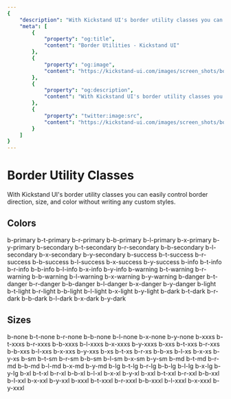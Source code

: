 ```yaml
---
{
    "description": "With Kickstand UI's border utility classes you can easily control border direction, size, and color without writing any custom styles.",
    "meta": [
        {
            "property": "og:title",
            "content": "Border Utilities - Kickstand UI"
        },
        {
            "property": "og:image",
            "content": "https://kickstand-ui.com/images/screen_shots/borders.png"
        },
        {
            "property": "og:description",
            "content": "With Kickstand UI's border utility classes you can easily control border direction, size, and color without writing any custom styles."
        },
        {
            "property": "twitter:image:src",
            "content": "https://kickstand-ui.com/images/screen_shots/borders.png"
        }
    ]
}
---
```


# Border Utility Classes

With Kickstand UI's border utility classes you can easily control border direction, size, and color without writing any custom styles.

## Colors

<div class="my-xl">
    <ks-row class="my-xl">
        <ks-column class="mr-md mt-sm ml-xs bg-light-lighter b-primary">b-primary</ks-column>
        <ks-column class="mr-md mt-sm ml-xs bg-light-lighter b-t-primary">b-t-primary</ks-column>
        <ks-column class="mr-md mt-sm ml-xs bg-light-lighter b-r-primary">b-r-primary</ks-column>
        <ks-column class="mr-md mt-sm ml-xs bg-light-lighter b-b-primary">b-b-primary</ks-column>
        <ks-column class="mr-md mt-sm ml-xs bg-light-lighter b-l-primary">b-l-primary</ks-column>
        <ks-column class="mr-md mt-sm ml-xs bg-light-lighter b-x-primary">b-x-primary</ks-column>
        <ks-column class="mr-md mt-sm ml-xs bg-light-lighter b-y-primary">b-y-primary</ks-column>
    </ks-row>
    <ks-row class="my-xl">
        <ks-column class="mr-sm mt-sm ml-xs bg-light-lighter b-xxs b-secondary">b-secondary</ks-column>
        <ks-column class="mr-sm mt-sm ml-xs bg-light-lighter b-t-xxs b-t-secondary">b-t-secondary</ks-column>
        <ks-column class="mr-sm mt-sm ml-xs bg-light-lighter b-r-xxs b-r-secondary">b-r-secondary</ks-column>
        <ks-column class="mr-sm mt-sm ml-xs bg-light-lighter b-b-xxs b-b-secondary">b-b-secondary</ks-column>
        <ks-column class="mr-sm mt-sm ml-xs bg-light-lighter b-l-xxs b-l-secondary">b-l-secondary</ks-column>
        <ks-column class="mr-sm mt-sm ml-xs bg-light-lighter b-x-xxs b-x-secondary">b-x-secondary</ks-column>
        <ks-column class="mr-sm mt-sm ml-xs bg-light-lighter b-y-xxs b-y-secondary">b-y-secondary</ks-column>
    </ks-row>
    <ks-row class="my-xl">
        <ks-column class="mr-md mt-sm ml-xs bg-light-lighter b-xxs b-success">b-success</ks-column>
        <ks-column class="mr-md mt-sm ml-xs bg-light-lighter b-t-xxs b-t-success">b-t-success</ks-column>
        <ks-column class="mr-md mt-sm ml-xs bg-light-lighter b-r-xxs b-r-success">b-r-success</ks-column>
        <ks-column class="mr-md mt-sm ml-xs bg-light-lighter b-b-xxs b-b-success">b-b-success</ks-column>
        <ks-column class="mr-md mt-sm ml-xs bg-light-lighter b-l-xxs b-l-success">b-l-success</ks-column>
        <ks-column class="mr-md mt-sm ml-xs bg-light-lighter b-x-xxs b-x-success">b-x-success</ks-column>
        <ks-column class="mr-md mt-sm ml-xs bg-light-lighter b-y-xxs b-y-success">b-y-success</ks-column>
    </ks-row>
    <ks-row class="my-xl">
        <ks-column class="mr-md mt-sm ml-xs bg-light-lighter b-xxs b-info">b-info</ks-column>
        <ks-column class="mr-md mt-sm ml-xs bg-light-lighter b-t-xxs b-t-info">b-t-info</ks-column>
        <ks-column class="mr-md mt-sm ml-xs bg-light-lighter b-r-xxs b-r-info">b-r-info</ks-column>
        <ks-column class="mr-md mt-sm ml-xs bg-light-lighter b-b-xxs b-b-info">b-b-info</ks-column>
        <ks-column class="mr-md mt-sm ml-xs bg-light-lighter b-l-xxs b-l-info">b-l-info</ks-column>
        <ks-column class="mr-md mt-sm ml-xs bg-light-lighter b-x-xxs b-x-info">b-x-info</ks-column>
        <ks-column class="mr-md mt-sm ml-xs bg-light-lighter b-y-xxs b-y-info">b-y-info</ks-column>
    </ks-row>
    <ks-row class="my-xl">
        <ks-column class="mr-md mt-sm ml-xs bg-light-lighter b-xxs b-warning">b-warning</ks-column>
        <ks-column class="mr-md mt-sm ml-xs bg-light-lighter b-t-xxs b-t-warning">b-t-warning</ks-column>
        <ks-column class="mr-md mt-sm ml-xs bg-light-lighter b-r-xxs b-r-warning">b-r-warning</ks-column>
        <ks-column class="mr-md mt-sm ml-xs bg-light-lighter b-b-xxs b-b-warning">b-b-warning</ks-column>
        <ks-column class="mr-md mt-sm ml-xs bg-light-lighter b-l-xxs b-l-warning">b-l-warning</ks-column>
        <ks-column class="mr-md mt-sm ml-xs bg-light-lighter b-x-xxs b-x-warning">b-x-warning</ks-column>
        <ks-column class="mr-md mt-sm ml-xs bg-light-lighter b-y-xxs b-y-warning">b-y-warning</ks-column>
    </ks-row>
    <ks-row class="my-xl">
        <ks-column class="mr-md mt-sm ml-xs bg-light-lighter b-xxs b-danger">b-danger</ks-column>
        <ks-column class="mr-md mt-sm ml-xs bg-light-lighter b-t-xxs b-t-danger">b-t-danger</ks-column>
        <ks-column class="mr-md mt-sm ml-xs bg-light-lighter b-r-xxs b-r-danger">b-r-danger</ks-column>
        <ks-column class="mr-md mt-sm ml-xs bg-light-lighter b-b-xxs b-b-danger">b-b-danger</ks-column>
        <ks-column class="mr-md mt-sm ml-xs bg-light-lighter b-l-xxs b-l-danger">b-l-danger</ks-column>
        <ks-column class="mr-md mt-sm ml-xs bg-light-lighter b-x-xxs b-x-danger">b-x-danger</ks-column>
        <ks-column class="mr-md mt-sm ml-xs bg-light-lighter b-y-xxs b-y-danger">b-y-danger</ks-column>
    </ks-row>
    <ks-row class="my-xl">
        <ks-column class="mr-md mt-sm ml-xs bg-light-lighter b-xxs b-light">b-light</ks-column>
        <ks-column class="mr-md mt-sm ml-xs bg-light-lighter b-t-xxs b-t-light">b-t-light</ks-column>
        <ks-column class="mr-md mt-sm ml-xs bg-light-lighter b-r-xxs b-r-light">b-r-light</ks-column>
        <ks-column class="mr-md mt-sm ml-xs bg-light-lighter b-b-xxs b-b-light">b-b-light</ks-column>
        <ks-column class="mr-md mt-sm ml-xs bg-light-lighter b-l-xxs b-l-light">b-l-light</ks-column>
        <ks-column class="mr-md mt-sm ml-xs bg-light-lighter b-x-xxs b-x-light">b-x-light</ks-column>
        <ks-column class="mr-md mt-sm ml-xs bg-light-lighter b-y-xxs b-y-light">b-y-light</ks-column>
    </ks-row>
    <ks-row class="my-xl">
        <ks-column class="mr-md mt-sm ml-xs bg-light-lighter b-xxs b-dark">b-dark</ks-column>
        <ks-column class="mr-md mt-sm ml-xs bg-light-lighter b-t-xxs b-t-dark">b-t-dark</ks-column>
        <ks-column class="mr-md mt-sm ml-xs bg-light-lighter b-r-xxs b-r-dark">b-r-dark</ks-column>
        <ks-column class="mr-md mt-sm ml-xs bg-light-lighter b-b-xxs b-b-dark">b-b-dark</ks-column>
        <ks-column class="mr-md mt-sm ml-xs bg-light-lighter b-l-xxs b-l-dark">b-l-dark</ks-column>
        <ks-column class="mr-md mt-sm ml-xs bg-light-lighter b-x-xxs b-x-dark">b-x-dark</ks-column>
        <ks-column class="mr-md mt-sm ml-xs bg-light-lighter b-y-xxs b-y-dark">b-y-dark</ks-column>
    </ks-row>
</div>

## Sizes

<div class="my-xl">
    <ks-row class="my-xxl">
        <ks-column class="mr-md bg-light-lighter b-none">b-none</ks-column>
        <ks-column class="mr-md bg-light-lighter b-xs b-t-none">b-t-none</ks-column>
        <ks-column class="mr-md bg-light-lighter b-xs b-r-none">b-r-none</ks-column>
        <ks-column class="mr-md bg-light-lighter b-xs b-b-none">b-b-none</ks-column>
        <ks-column class="mr-md bg-light-lighter b-xs b-l-none">b-l-none</ks-column>
        <ks-column class="mr-md bg-light-lighter b-xs b-x-none">b-x-none</ks-column>
        <ks-column class="bg-light-lighter b-xs b-y-none">b-y-none</ks-column>
    </ks-row>
    <ks-row class="my-xxl">
        <ks-column class="mr-md bg-light-lighter b-xxxs">b-xxxs</ks-column>
        <ks-column class="mr-md bg-light-lighter b-t-xxxs">b-t-xxxs</ks-column>
        <ks-column class="mr-md bg-light-lighter b-r-xxxs">b-r-xxxs</ks-column>
        <ks-column class="mr-md bg-light-lighter b-b-xxxs">b-b-xxxs</ks-column>
        <ks-column class="mr-md bg-light-lighter b-l-xxxs">b-l-xxxs</ks-column>
        <ks-column class="mr-md bg-light-lighter b-x-xxxs">b-x-xxxs</ks-column>
        <ks-column class="bg-light-lighter b-y-xxxs">b-y-xxxs</ks-column>
    </ks-row>
    <ks-row class="my-xxl">
        <ks-column class="mr-md bg-light-lighter b-xxs">b-xxs</ks-column>
        <ks-column class="mr-md bg-light-lighter b-t-xxs">b-t-xxs</ks-column>
        <ks-column class="mr-md bg-light-lighter b-r-xxs">b-r-xxs</ks-column>
        <ks-column class="mr-md bg-light-lighter b-b-xxs">b-b-xxs</ks-column>
        <ks-column class="mr-md bg-light-lighter b-l-xxs">b-l-xxs</ks-column>
        <ks-column class="mr-md bg-light-lighter b-x-xxs">b-x-xxs</ks-column>
        <ks-column class="bg-light-lighter b-y-xxs">b-y-xxs</ks-column>
    </ks-row>
    <ks-row class="my-xxl">
        <ks-column class="mr-md bg-light-lighter b-xs">b-xs</ks-column>
        <ks-column class="mr-md bg-light-lighter b-t-xs">b-t-xs</ks-column>
        <ks-column class="mr-md bg-light-lighter b-r-xs">b-r-xs</ks-column>
        <ks-column class="mr-md bg-light-lighter b-b-xs">b-b-xs</ks-column>
        <ks-column class="mr-md bg-light-lighter b-l-xs">b-l-xs</ks-column>
        <ks-column class="mr-md bg-light-lighter b-x-xs">b-x-xs</ks-column>
        <ks-column class="bg-light-lighter b-y-xs">b-y-xs</ks-column>
    </ks-row>
    <ks-row class="my-xxl">
        <ks-column class="mr-md bg-light-lighter b-sm">b-sm</ks-column>
        <ks-column class="mr-md bg-light-lighter b-t-sm">b-t-sm</ks-column>
        <ks-column class="mr-md bg-light-lighter b-r-sm">b-r-sm</ks-column>
        <ks-column class="mr-md bg-light-lighter b-b-sm">b-b-sm</ks-column>
        <ks-column class="mr-md bg-light-lighter b-l-sm">b-l-sm</ks-column>
        <ks-column class="mr-md bg-light-lighter b-x-sm">b-x-sm</ks-column>
        <ks-column class="bg-light-lighter b-y-sm">b-y-sm</ks-column>
    </ks-row>
    <ks-row class="my-xxl">
        <ks-column class="mr-md bg-light-lighter b-md">b-md</ks-column>
        <ks-column class="mr-md bg-light-lighter b-t-md">b-t-md</ks-column>
        <ks-column class="mr-md bg-light-lighter b-r-md">b-r-md</ks-column>
        <ks-column class="mr-md bg-light-lighter b-b-md">b-b-md</ks-column>
        <ks-column class="mr-md bg-light-lighter b-l-md">b-l-md</ks-column>
        <ks-column class="mr-md bg-light-lighter b-x-md">b-x-md</ks-column>
        <ks-column class="bg-light-lighter b-y-md">b-y-md</ks-column>
    </ks-row>
    <ks-row class="my-xxl">
        <ks-column class="mr-md bg-light-lighter b-lg">b-lg</ks-column>
        <ks-column class="mr-md bg-light-lighter b-t-lg">b-t-lg</ks-column>
        <ks-column class="mr-md bg-light-lighter b-r-lg">b-r-lg</ks-column>
        <ks-column class="mr-md bg-light-lighter b-b-lg">b-b-lg</ks-column>
        <ks-column class="mr-md bg-light-lighter b-l-lg">b-l-lg</ks-column>
        <ks-column class="mr-md bg-light-lighter b-x-lg">b-x-lg</ks-column>
        <ks-column class="bg-light-lighter b-y-lg">b-y-lg</ks-column>
    </ks-row>
    <ks-row class="my-xxl">
        <ks-column class="mr-md bg-light-lighter b-xl">b-xl</ks-column>
        <ks-column class="mr-md bg-light-lighter b-t-xl">b-t-xl</ks-column>
        <ks-column class="mr-md bg-light-lighter b-r-xl">b-r-xl</ks-column>
        <ks-column class="mr-md bg-light-lighter b-b-xl">b-b-xl</ks-column>
        <ks-column class="mr-md bg-light-lighter b-l-xl">b-l-xl</ks-column>
        <ks-column class="mr-md bg-light-lighter b-x-xl">b-x-xl</ks-column>
        <ks-column class="bg-light-lighter b-y-xl">b-y-xl</ks-column>
    </ks-row>
    <ks-row class="my-xxl">
        <ks-column class="mr-md bg-light-lighter b-xxl">b-xxl</ks-column>
        <ks-column class="mr-md bg-light-lighter b-t-xxl">b-t-xxl</ks-column>
        <ks-column class="mr-md bg-light-lighter b-r-xxl">b-r-xxl</ks-column>
        <ks-column class="mr-md bg-light-lighter b-b-xxl">b-b-xxl</ks-column>
        <ks-column class="mr-md bg-light-lighter b-l-xxl">b-l-xxl</ks-column>
        <ks-column class="mr-md bg-light-lighter b-x-xxl">b-x-xxl</ks-column>
        <ks-column class="bg-light-lighter b-y-xxl">b-y-xxl</ks-column>
    </ks-row>
    <ks-row class="my-xxl">
        <ks-column class="mr-md bg-light-lighter b-xxxl">b-xxxl</ks-column>
        <ks-column class="mr-md bg-light-lighter b-t-xxxl">b-t-xxxl</ks-column>
        <ks-column class="mr-md bg-light-lighter b-r-xxxl">b-r-xxxl</ks-column>
        <ks-column class="mr-md bg-light-lighter b-b-xxxl">b-b-xxxl</ks-column>
        <ks-column class="mr-md bg-light-lighter b-l-xxxl">b-l-xxxl</ks-column>
        <ks-column class="mr-md bg-light-lighter b-x-xxxl">b-x-xxxl</ks-column>
        <ks-column class="bg-light-lighter b-y-xxxl">b-y-xxxl</ks-column>
    </ks-row>
</div>
